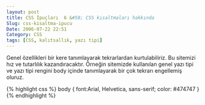 ```yaml
---
layout: post
title: CSS İpuçları  6 &#58; CSS kısaltmaları hakkında
Slug: css-kisaltma-ipucu
Date: 2006-07-22 22:51
Category: CSS
tags: [CSS, kalıtsallık, yazı tipi]
---
```


Genel özellikleri bir kere tanımlayarak tekrarlardan kurtulabiliriz. Bu
sitemizi hız ve tutarlılık kazandıracaktır. Örneğin sitemizde kullanılan
genel yazı tipi ve yazı tipi rengini body içinde tanımlayarak bir çok
tekrarı engellemiş oluruz.

{% highlight css %}
body {
  font:Arial, Helvetica, sans-serif;
  color: #474747
}
{% endhighlight %}
